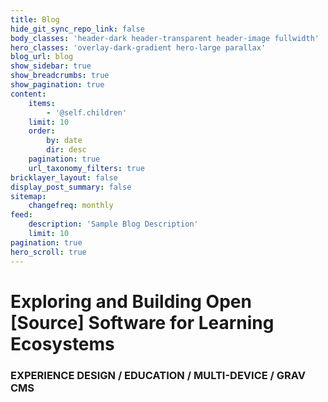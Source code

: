 ```yaml
---
title: Blog
hide_git_sync_repo_link: false
body_classes: 'header-dark header-transparent header-image fullwidth'
hero_classes: 'overlay-dark-gradient hero-large parallax'
blog_url: blog
show_sidebar: true
show_breadcrumbs: true
show_pagination: true
content:
    items:
        - '@self.children'
    limit: 10
    order:
        by: date
        dir: desc
    pagination: true
    url_taxonomy_filters: true
bricklayer_layout: false
display_post_summary: false
sitemap:
    changefreq: monthly
feed:
    description: 'Sample Blog Description'
    limit: 10
pagination: true
hero_scroll: true
---
```


# Exploring and Building Open [Source] Software for Learning Ecosystems
### EXPERIENCE DESIGN / EDUCATION / MULTI-DEVICE / GRAV CMS
